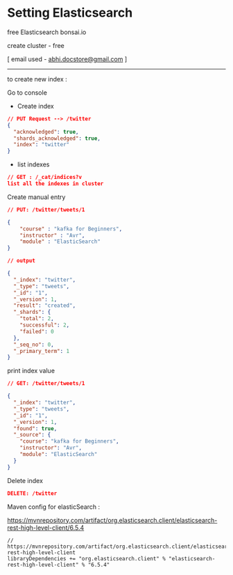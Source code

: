 # Setting Elasticsearch

free Elasticsearch bonsai.io

create cluster - free 

[ email used - abhi.docstore@gmail.com ]

---------------

to create new index : 

Go to console

- Create index

```json
// PUT Request --> /twitter 
{
  "acknowledged": true,
  "shards_acknowledged": true,
  "index": "twitter"
}
```

- list indexes 

```json
// GET : /_cat/indices?v
list all the indexes in cluster

```

Create manual entry

```json
// PUT: /twitter/tweets/1

{
    "course" : "kafka for Beginners",
    "instructor" : "Avr",
    "module" : "ElasticSearch"
}

// output

{
  "_index": "twitter",
  "_type": "tweets",
  "_id": "1",
  "_version": 1,
  "result": "created",
  "_shards": {
    "total": 2,
    "successful": 2,
    "failed": 0
  },
  "_seq_no": 0,
  "_primary_term": 1
}
```

print index value

```json
// GET: /twitter/tweets/1

{
  "_index": "twitter",
  "_type": "tweets",
  "_id": "1",
  "_version": 1,
  "found": true,
  "_source": {
    "course": "kafka for Beginners",
    "instructor": "Avr",
    "module": "ElasticSearch"
  }
}
```

Delete index

```json
DELETE: /twitter
```

Maven config for elasticSearch : 

https://mvnrepository.com/artifact/org.elasticsearch.client/elasticsearch-rest-high-level-client/6.5.4

```shell
// https://mvnrepository.com/artifact/org.elasticsearch.client/elasticsearch-rest-high-level-client
libraryDependencies += "org.elasticsearch.client" % "elasticsearch-rest-high-level-client" % "6.5.4"

```



